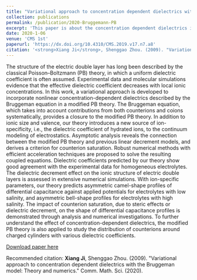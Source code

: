 ```yaml
---
title: "Variational approach to concentration dependent dielectrics with the Bruggeman model: Theory and numerics"
collection: publications
permalink: /publication/2020-Bruggemann-PB
excerpt: 'This paper is about the concentration dependent dielectrics in PB theory.'
date: 2020-1-06
venue: 'CMS 1st'
paperurl: 'https://dx.doi.org/10.4310/CMS.2019.v17.n7.a8'
citation: '<strong>Xiang Ji</strong>, Shenggao Zhou. (2009). "Variational approach to concentration dependent dielectrics with the Bruggeman model: Theory and numerics." Comm. Math. Sci. (2020).'
---
```

The structure of the electric double layer has long been described by the classical Poisson–Boltzmann (PB) theory, in which a uniform dielectric coefficient is often assumed. Experimental data and molecular simulations evidence that the effective dielectric coefficient decreases with local ionic concentrations. In this work, a variational approach is developed to incorporate nonlinear concentration-dependent dielectrics described by the Bruggeman equation in a modified PB theory. The Bruggeman equation, which takes into account contributions from both counterions and coions systematically, provides a closure to the modified PB theory. In addition to ionic size and valence, our theory introduces a new source of ion-specificity, i.e., the dielectric coefficient of hydrated ions, to the continuum modeling of electrostatics. Asymptotic analysis reveals the connection between the modified PB theory and previous linear decrement models, and derives a criterion for counterion saturation. Robust numerical methods with efficient acceleration techniques are proposed to solve the resulting coupled equations. Dielectric coefficients predicted by our theory show good agreement with the experimental data for homogeneous electrolytes. The dielectric decrement effect on the ionic structure of electric double layers is assessed in extensive numerical simulations. With ion-specific parameters, our theory predicts asymmetric camel-shape profiles of differential capacitance against applied potentials for electrolytes with low salinity, and asymmetric bell-shape profiles for electrolytes with high salinity. The impact of counterion saturation, due to steric effects or dielectric decrement, on the shape of differential capacitance profiles is demonstrated through analysis and numerical investigations. To further understand the effect of concentration-dependent dielectrics, the modified PB theory is also applied to study the distribution of counterions around charged cylinders with various dielectric coefficients.

[Download paper here](https://dx.doi.org/10.4310/CMS.2019.v17.n7.a8)

Recommended citation: <strong>Xiang Ji</strong>, Shenggao Zhou. (2009). "Variational approach to concentration dependent dielectrics with the Bruggeman model: Theory and numerics." Comm. Math. Sci. (2020).